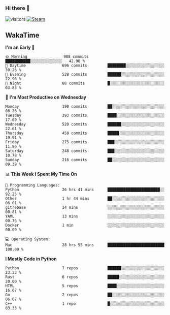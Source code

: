 ### Hi there 👋

![visitors](https://visitor-badge.glitch.me/badge?page_id=zhourunlai)
[![Steam](https://img.shields.io/badge/dynamic/json?url=https%3A%2F%2Fapi.swo.moe%2Fstats%2Fsteamgames%2F76561198285156854&query=count&color=0b1a37&label=Steam&labelColor=134375&logo=steam&suffix=+games&cacheSeconds=3600)](http://steamcommunity.com/profiles/76561198285156854)

## WakaTime
<!--START_SECTION:waka-->
**I'm an Early 🐤** 

```text
🌞 Morning                988 commits         ███████████░░░░░░░░░░░░░░   42.96 % 
🌆 Daytime                696 commits         ████████░░░░░░░░░░░░░░░░░   30.26 % 
🌃 Evening                528 commits         ██████░░░░░░░░░░░░░░░░░░░   22.96 % 
🌙 Night                  88 commits          █░░░░░░░░░░░░░░░░░░░░░░░░   03.83 % 
```
📅 **I'm Most Productive on Wednesday** 

```text
Monday                   190 commits         ██░░░░░░░░░░░░░░░░░░░░░░░   08.26 % 
Tuesday                  393 commits         ████░░░░░░░░░░░░░░░░░░░░░   17.09 % 
Wednesday                520 commits         ██████░░░░░░░░░░░░░░░░░░░   22.61 % 
Thursday                 458 commits         █████░░░░░░░░░░░░░░░░░░░░   19.91 % 
Friday                   275 commits         ███░░░░░░░░░░░░░░░░░░░░░░   11.96 % 
Saturday                 248 commits         ███░░░░░░░░░░░░░░░░░░░░░░   10.78 % 
Sunday                   216 commits         ██░░░░░░░░░░░░░░░░░░░░░░░   09.39 % 
```


📊 **This Week I Spent My Time On** 

```text
💬 Programming Languages: 
Python                   26 hrs 41 mins      ███████████████████████░░   92.25 % 
Other                    1 hr 44 mins        ██░░░░░░░░░░░░░░░░░░░░░░░   06.01 % 
gitrebase                14 mins             ░░░░░░░░░░░░░░░░░░░░░░░░░   00.81 % 
YAML                     13 mins             ░░░░░░░░░░░░░░░░░░░░░░░░░   00.76 % 
Docker                   1 min               ░░░░░░░░░░░░░░░░░░░░░░░░░   00.09 % 

💻 Operating System: 
Mac                      28 hrs 55 mins      █████████████████████████   100.00 % 
```

**I Mostly Code in Python** 

```text
Python                   7 repos             ██████░░░░░░░░░░░░░░░░░░░   23.33 % 
Rust                     6 repos             █████░░░░░░░░░░░░░░░░░░░░   20.00 % 
HTML                     5 repos             ████░░░░░░░░░░░░░░░░░░░░░   16.67 % 
Go                       2 repos             ██░░░░░░░░░░░░░░░░░░░░░░░   06.67 % 
C++                      1 repo              █░░░░░░░░░░░░░░░░░░░░░░░░   03.33 % 
```




<!--END_SECTION:waka-->
